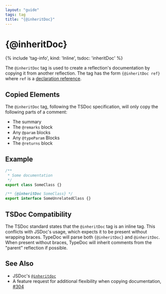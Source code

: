 ```yaml
---
layout: "guide"
tags: tag
title: "{@inheritDoc}"
---
```


# {@inheritDoc}

{% include 'tag-info', kind: 'Inline', tsdoc: 'inheritDoc' %}

The `@inheritDoc` tag is used to create a reflection's documentation by copying it from another
reflection. The tag has the form `{@inheritDoc ref}` where `ref` is a
[declaration reference](/guides/declaration-references/).

## Copied Elements

The `@inheritDoc` tag, following the TSDoc specification, will only copy the following parts
of a comment:

-   The summary
-   The `@remarks` block
-   Any `@param` blocks
-   Any `@typeParam` Blocks
-   The `@returns` block

## Example

```ts
/**
 * Some documentation
 */
export class SomeClass {}

/** {@inheritDoc SomeClass} */
export interface SomeUnrelatedClass {}
```

## TSDoc Compatibility

The TSDoc standard states that the `@inheritDoc` tag is an inline tag. This conflicts with
JSDoc's usage, which expects it to be present without wrapping braces. TypeDoc will parse
both `{@inheritDoc}` and `@inheritDoc`. When present without braces, TypeDoc will inherit
comments from the "parent" reflection if possible.

## See Also

-   JSDoc's [`@inheritdoc`](https://jsdoc.app/tags-inheritdoc.html)
-   A feature request for additional flexibility when copying documentation, [#304](https://github.com/TypeStrong/typedoc/issues/304)
